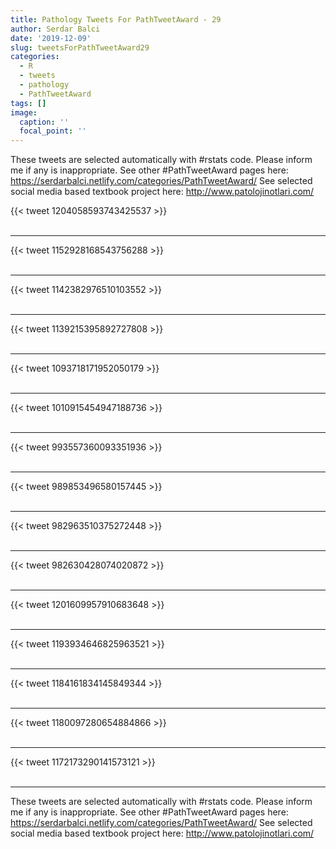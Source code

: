 ```yaml
---
title: Pathology Tweets For PathTweetAward - 29
author: Serdar Balci
date: '2019-12-09'
slug: tweetsForPathTweetAward29
categories:
  - R
  - tweets
  - pathology
  - PathTweetAward
tags: []
image:
  caption: ''
  focal_point: ''
---
```



These tweets are selected automatically with #rstats code. Please inform me if any is inappropriate.
See other #PathTweetAward pages here: https://serdarbalci.netlify.com/categories/PathTweetAward/ 
See selected social media based textbook project here: http://www.patolojinotlari.com/

{{< tweet 1204058593743425537 >}}
<br>
<br>
<hr>
{{< tweet 1152928168543756288 >}}
<br>
<br>
<hr>
{{< tweet 1142382976510103552 >}}
<br>
<br>
<hr>
{{< tweet 1139215395892727808 >}}
<br>
<br>
<hr>
{{< tweet 1093718171952050179 >}}
<br>
<br>
<hr>
{{< tweet 1010915454947188736 >}}
<br>
<br>
<hr>
{{< tweet 993557360093351936 >}}
<br>
<br>
<hr>
{{< tweet 989853496580157445 >}}
<br>
<br>
<hr>
{{< tweet 982963510375272448 >}}
<br>
<br>
<hr>
{{< tweet 982630428074020872 >}}
<br>
<br>
<hr>
{{< tweet 1201609957910683648 >}}
<br>
<br>
<hr>
{{< tweet 1193934646825963521 >}}
<br>
<br>
<hr>
{{< tweet 1184161834145849344 >}}
<br>
<br>
<hr>
{{< tweet 1180097280654884866 >}}
<br>
<br>
<hr>
{{< tweet 1172173290141573121 >}}
<br>
<br>
<hr>


These tweets are selected automatically with #rstats code. Please inform me if any is inappropriate.
See other #PathTweetAward pages here: https://serdarbalci.netlify.com/categories/PathTweetAward/ 
See selected social media based textbook project here: http://www.patolojinotlari.com/
